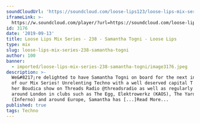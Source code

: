 ```yaml
---
soundCloudUrl: 'https://soundcloud.com/loose-lips123/loose-lips-mix-series-238-samantha-togni'
iframeLink: >-
  https://w.soundcloud.com/player/?url=https://soundcloud.com/loose-lips123/loose-lips-mix-series-238-samantha-togni&color=00aabb&auto_play=false&hide_related=false&show_comments=true&show_user=true&show_reposts=false
id: 3176
date: '2019-09-13'
title: Loose Lips Mix Series - 238 - Samantha Togni - Loose Lips
type: mix
slug: loose-lips-mix-series-238-samantha-togni
author: 100
banner:
  - imported/loose-lips-mix-series-238-samantha-togni/image3176.jpeg
description: >-
  We&#8217;re delighted to have Samantha Togni on board for the next instalment
  of our Mix Series! Unrelenting Techno with a well deserved capital T! Running
  her Boudica show on Threads Radio @threadsradio as well as regularly playing
  around London in clubs such as The Egg, Elektrowerkz (KAOS), The Yard
  (Inferno) and around Europe, Samantha has [...]Read More...
published: true
tags: Techno
---
```

